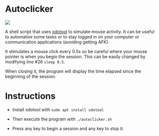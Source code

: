 # Autoclicker
![](https://user-images.githubusercontent.com/91064070/148111392-f6937c4d-6966-4c69-a313-b4050f94fa4c.png)

A shell script that uses [xdotool](https://manpages.ubuntu.com/manpages/trusty/man1/xdotool.1.html) to simulate mouse activity. It can be useful to automatise some tasks or to stay logged in on your computer or communication applications (avoiding getting AFK).

It stimulates a mouse click every 0.5s so be careful where your mouse pointer is when you begin the session. This can be easily changed by modifying line #26 ```sleep 0.5```.

When closing it, the program will display the time elapsed since the beginning of the session.

# Instructions

* Install xdotool with ```sudo apt install xdotool```

* Then execute the program with ```./autoclicker.sh```

* Press any key to begin a session and any key to stop it.
